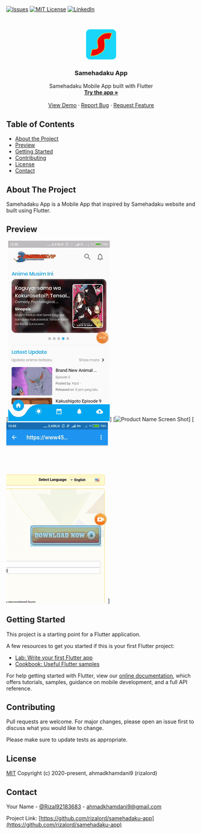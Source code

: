 <!--
*** Thanks for checking out this README Template. If you have a suggestion that would
*** make this better, please fork the repo and create a pull request or simply open
*** an issue with the tag "enhancement".
*** Thanks again! Now go create something AMAZING! :D
-->





<!-- PROJECT SHIELDS -->
<!--
*** I'm using markdown "reference style" links for readability.
*** Reference links are enclosed in brackets [ ] instead of parentheses ( ).
*** See the bottom of this document for the declaration of the reference variables
*** for contributors-url, forks-url, etc. This is an optional, concise syntax you may use.
*** https://www.markdownguide.org/basic-syntax/#reference-style-links
-->

[![Issues][issues-shield]][issues-url]
[![MIT License][license-shield]][license-url]
[![LinkedIn][linkedin-shield]][linkedin-url]



<!-- PROJECT LOGO -->
<br />
<p align="center">
  
  <img style="border-radius: 10px" src="assets/app-icon.jpg" alt="Logo" width="80" height="80">

  <h3 align="center">Samehadaku App</h3>

  <p align="center">
    Samehadaku Mobile App built with Flutter
    <br />
    <a href="https://drive.google.com/drive/folders/17AyIAgCLLaB2QbhB3WD6F6nUcZJSDmHU?usp=sharing"><strong>Try the app »</strong></a>
    <br />
    <br />
    <a href="https://drive.google.com/drive/folders/17AyIAgCLLaB2QbhB3WD6F6nUcZJSDmHU?usp=sharing">View Demo</a>
    ·
    <a href="https://github.com/rizalord/samehadaku-app/issues">Report Bug</a>
    ·
    <a href="https://github.com/rizalord/samehadaku-app/issues">Request Feature</a>
  </p>
</p>



<!-- TABLE OF CONTENTS -->
## Table of Contents

* [About the Project](#about-the-project)
* [Preview](#preview)
* [Getting Started](#getting-started)
* [Contributing](#contributing)
* [License](#license)
* [Contact](#contact)



<!-- ABOUT THE PROJECT -->
## About The Project

Samehadaku App is a Mobile App that inspired by Samehadaku website and built using Flutter.

<!-- PREVIEW -->
## Preview
[![Product Name Screen Shot][product-screenshot]]
[![Product Name Screen Shot][product-screenshot2]]
[![Product Name Screen Shot][product-screenshot3]]

<!-- GETTING STARTED -->
## Getting Started

This project is a starting point for a Flutter application.

A few resources to get you started if this is your first Flutter project:

- [Lab: Write your first Flutter app](https://flutter.dev/docs/get-started/codelab)
- [Cookbook: Useful Flutter samples](https://flutter.dev/docs/cookbook)

For help getting started with Flutter, view our
[online documentation](https://flutter.dev/docs), which offers tutorials,
samples, guidance on mobile development, and a full API reference.

<!-- CONTRIBUTE -->
## Contributing
Pull requests are welcome. For major changes, please open an issue first to discuss what you would like to change.

Please make sure to update tests as appropriate.

<!-- LICENSE -->
## License
[MIT](https://choosealicense.com/licenses/mit/)
Copyright (c) 2020-present, ahmadkhamdani9 (rizalord)


<!-- CONTACT -->
## Contact

Your Name - [@Rizal92183683](https://twitter.com/Rizal92183683) - ahmadkhamdani9@gmail.com

Project Link: [https://github.com/rizalord/samehadaku-app](https://github.com/rizalord/samehadaku-app)




<!-- MARKDOWN LINKS & IMAGES -->
<!-- https://www.markdownguide.org/basic-syntax/#reference-style-links -->
[contributors-shield]: https://img.shields.io/github/contributors/othneildrew/Best-README-Template.svg?style=flat-square
[contributors-url]: https://github.com/othneildrew/Best-README-Template/graphs/contributors
[forks-shield]: https://img.shields.io/github/forks/othneildrew/Best-README-Template.svg?style=flat-square
[forks-url]: https://github.com/othneildrew/Best-README-Template/network/members
[stars-shield]: https://img.shields.io/github/stars/othneildrew/Best-README-Template.svg?style=flat-square
[stars-url]: https://github.com/othneildrew/Best-README-Template/stargazers
[issues-shield]: https://img.shields.io/github/issues/othneildrew/Best-README-Template.svg?style=flat-square
[issues-url]: https://github.com/rizalord/samehadaku-app/issues
[license-shield]: https://img.shields.io/github/license/othneildrew/Best-README-Template.svg?style=flat-square
[license-url]: https://github.com/rizalord/samehadaku-app/blob/master/LICENSE
[linkedin-shield]: https://img.shields.io/badge/-LinkedIn-black.svg?style=flat-square&logo=linkedin&colorB=555
[linkedin-url]: https://linkedin.com/in/ahmad-khamdani-7a4815169
[product-screenshot]: assets/gif/pertama.gif
[product-screenshot2]: assets/gif/kedua.gif
[product-screenshot3]: assets/gif/ketiga.gif
